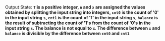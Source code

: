 Output State: **`T` is a positive integer, `n` and `x` are assigned the values obtained by splitting the input string into integers, `cnt0` is the count of '0' in the input string `s`, `cnt1` is the count of '1' in the input string `s`, `balance` is the result of subtracting the count of '1's from the count of '0's in the input string `s`. The balance is not equal to `x`. The difference between `x` and `balance` is divisible by the difference between `cnt0` and `cnt1`**